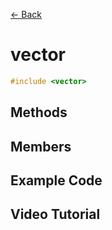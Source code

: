 [<- Back](../README.md)

# vector

```cpp
#include <vector>
```

## Methods

## Members

## Example Code

## Video Tutorial